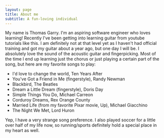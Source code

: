 ```yaml
---
layout: page
title: About me
subtitle: A fun-loving individual
---
```


My name is Thomas Garry. I'm an aspiring software engineer who loves learning! Recently I've been getting into learning guitar from youtube tutorials like this. I am definitely not at that level yet as I haven't had official training and got my guitar about a year ago, but one day I will be. I absolutely love the sound of the acoustic guitar and fingerpicking. Most of the time I end up learning just the chorus or just playing a certain part of the song, but here are my favorite songs to play:

- I'd love to change the world, Ten Years After
- You've Got a Friend in Me (fingerstyle), Randy Newman
- Blackbird, The Beatles
- Dream a Little Dream (fingerstyle), Doris Day
- Simple Things You Do, Michael Carreon
- Corduroy Dreams, Rex Orange County
- Married Life (from my favorite Pixar movie, Up), Michael Giacchino  
- The Night We Met, Lord Huron

Yep, I have a very strange song preference. I also played soccer for a little over half of my life now, so running/sports definitely hold a special place in my heart as well.
